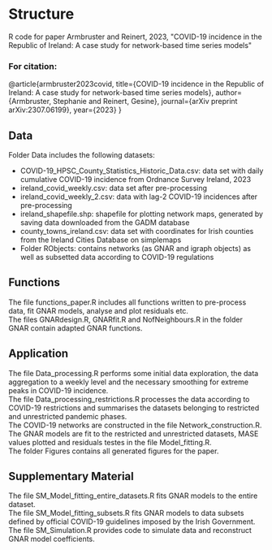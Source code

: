 # Structure 

R code for paper Armbruster and Reinert, 2023, "COVID-19 incidence in the Republic of Ireland:  A case study for network-based time series models"

### For citation: <br />
@article{armbruster2023covid,
  title={COVID-19 incidence in the Republic of Ireland: A case study for network-based time series models},
  author={Armbruster, Stephanie and Reinert, Gesine},
  journal={arXiv preprint arXiv:2307.06199},
  year={2023}
}

## Data
Folder Data includes the following datasets: <br />
* COVID-19_HPSC_County_Statistics_Historic_Data.csv: data set with daily cumulative COVID-19 incidence from Ordnance Survey Ireland, 2023 <br />
* ireland_covid_weekly.csv: data set after pre-processing <br />
* ireland_covid_weekly_2.csv: data with lag-2 COVID-19 incidences after pre-processing <br />
* ireland_shapefile.shp: shapefile for plotting network maps, generated by saving data downloaded from the GADM database <br />
* county_towns_ireland.csv: data set with coordinates for Irish counties from the Ireland Cities Database on simplemaps <br />
* Folder RObjects: contains networks (as GNAR and igraph objects) as well as subsetted data according to COVID-19 regulations <br />

## Functions
The file functions_paper.R includes all functions written to pre-process data, fit GNAR models, analyse and plot residuals etc. <br />
The files GNARdesign.R, GNARfit.R and NofNeighbours.R in the folder GNAR contain adapted GNAR functions. <br />

## Application
The file Data_processing.R performs some initial data exploration, the data aggregation to a weekly level and the necessary smoothing for extreme peaks in COVID-19 incidence. <br />
The file Data_processing_restrictions.R processes the data according to COVID-19 restrictions and summarises the datasets belonging to restricted and unrestricted pandemic phases. <br />
The COVID-19 networks are constructed in the file Network_construction.R. <br />
The GNAR models are fit to the restricted and unrestricted datasets, MASE values plotted and residuals testes in the file Model_fitting.R. <br />
The folder Figures contains all generated figures for the paper.

## Supplementary Material 
The file SM_Model_fitting_entire_datasets.R fits GNAR models to the entire dataset. <br />
The file SM_Model_fitting_subsets.R fits GNAR models to data subsets defined by official COVID-19 guidelines imposed by the Irish Government. <br />
The file SM_Simulation.R provides code to simulate data and reconstruct GNAR model coefficients.

 
